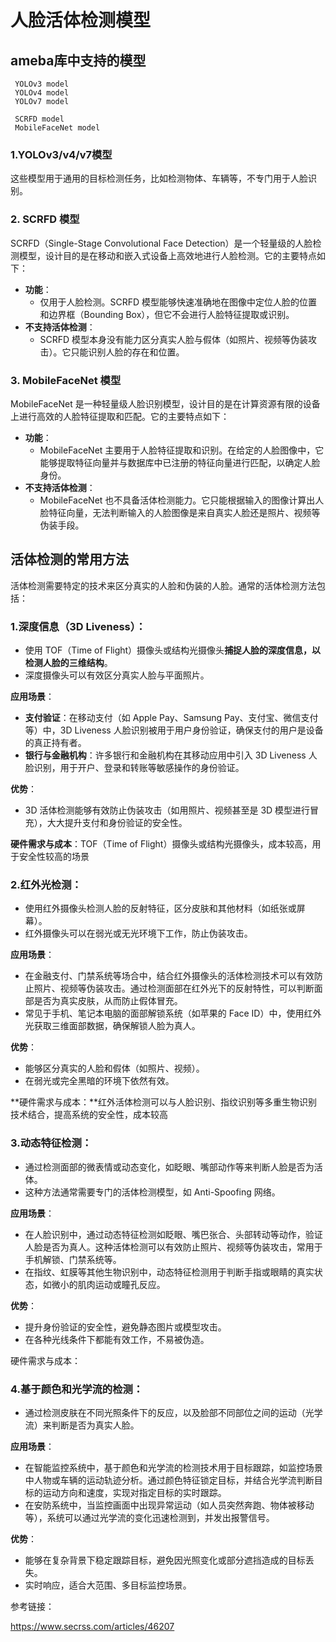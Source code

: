 # 人脸活体检测模型



## ameba库中支持的模型

```
 YOLOv3 model     
 YOLOv4 model     
 YOLOv7 model    
 
 SCRFD model      
 MobileFaceNet model 
```

### 1.YOLOv3/v4/v7模型

这些模型用于通用的目标检测任务，比如检测物体、车辆等，不专门用于人脸识别。

### 2. **SCRFD 模型**

SCRFD（Single-Stage Convolutional Face Detection）是一个轻量级的人脸检测模型，设计目的是在移动和嵌入式设备上高效地进行人脸检测。它的主要特点如下：

- **功能**：
  - 仅用于人脸检测。SCRFD 模型能够快速准确地在图像中定位人脸的位置和边界框（Bounding Box），但它不会进行人脸特征提取或识别。
- **不支持活体检测**：
  - SCRFD 模型本身没有能力区分真实人脸与假体（如照片、视频等伪装攻击）。它只能识别人脸的存在和位置。



### 3. **MobileFaceNet 模型**

MobileFaceNet 是一种轻量级人脸识别模型，设计目的是在计算资源有限的设备上进行高效的人脸特征提取和匹配。它的主要特点如下：

- **功能**：
  - MobileFaceNet 主要用于人脸特征提取和识别。在给定的人脸图像中，它能够提取特征向量并与数据库中已注册的特征向量进行匹配，以确定人脸身份。
- **不支持活体检测**：
  - MobileFaceNet 也不具备活体检测能力。它只能根据输入的图像计算出人脸特征向量，无法判断输入的人脸图像是来自真实人脸还是照片、视频等伪装手段。



## **活体检测的常用方法**

活体检测需要特定的技术来区分真实的人脸和伪装的人脸。通常的活体检测方法包括：

### **1.深度信息（3D Liveness）**：

- 使用 TOF（Time of Flight）摄像头或结构光摄像头**捕捉人脸的深度信息，以检测人脸的三维结构**。
- 深度摄像头可以有效区分真实人脸与平面照片。

**应用场景**：

- **支付验证**：在移动支付（如 Apple Pay、Samsung Pay、支付宝、微信支付等）中，3D Liveness 人脸识别被用于用户身份验证，确保支付的用户是设备的真正持有者。
- **银行与金融机构**：许多银行和金融机构在其移动应用中引入 3D Liveness 人脸识别，用于开户、登录和转账等敏感操作的身份验证。

**优势**：

- 3D 活体检测能够有效防止伪装攻击（如用照片、视频甚至是 3D 模型进行冒充），大大提升支付和身份验证的安全性。

**硬件需求与成本**：TOF（Time of Flight）摄像头或结构光摄像头，成本较高，用于安全性较高的场景



### **2.红外光检测**：

- 使用红外摄像头检测人脸的反射特征，区分皮肤和其他材料（如纸张或屏幕）。
- 红外摄像头可以在弱光或无光环境下工作，防止伪装攻击。

**应用场景**：

- 在金融支付、门禁系统等场合中，结合红外摄像头的活体检测技术可以有效防止照片、视频等伪装攻击。通过检测面部在红外光下的反射特性，可以判断面部是否为真实皮肤，从而防止假体冒充。
- 常见于手机、笔记本电脑的面部解锁系统（如苹果的 Face ID）中，使用红外光获取三维面部数据，确保解锁人脸为真人。

**优势**：

- 能够区分真实的人脸和假体（如照片、视频）。
- 在弱光或完全黑暗的环境下依然有效。

**硬件需求与成本：**红外活体检测可以与人脸识别、指纹识别等多重生物识别技术结合，提高系统的安全性，成本较高



### **3.动态特征检测**：

- 通过检测面部的微表情或动态变化，如眨眼、嘴部动作等来判断人脸是否为活体。
- 这种方法通常需要专门的活体检测模型，如 Anti-Spoofing 网络。

**应用场景**：

- 在人脸识别中，通过动态特征检测如眨眼、嘴巴张合、头部转动等动作，验证人脸是否为真人。这种活体检测可以有效防止照片、视频等伪装攻击，常用于手机解锁、门禁系统等。
- 在指纹、虹膜等其他生物识别中，动态特征检测用于判断手指或眼睛的真实状态，如微小的肌肉运动或瞳孔反应。

**优势**：

- 提升身份验证的安全性，避免静态图片或模型攻击。
- 在各种光线条件下都能有效工作，不易被伪造。

硬件需求与成本：

### **4.基于颜色和光学流的检测**：

- 通过检测皮肤在不同光照条件下的反应，以及脸部不同部位之间的运动（光学流）来判断是否为真实人脸。

**应用场景**：

- 在智能监控系统中，基于颜色和光学流的检测技术用于目标跟踪，如监控场景中人物或车辆的运动轨迹分析。通过颜色特征锁定目标，并结合光学流判断目标的运动方向和速度，实现对指定目标的实时跟踪。
- 在安防系统中，当监控画面中出现异常运动（如人员突然奔跑、物体被移动等），系统可以通过光学流的变化迅速检测到，并发出报警信号。

**优势**：

- 能够在复杂背景下稳定跟踪目标，避免因光照变化或部分遮挡造成的目标丢失。
- 实时响应，适合大范围、多目标监控场景。



参考链接：

https://www.secrss.com/articles/46207